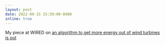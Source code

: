 ```yaml
---
layout: post
date: 2022-09-15 15:59:00-0400
inline: true
---
```


My piece at WIRED on [an algorithm to get more energy out of wind turbines is out](https://www.wired.co.uk/article/wind-turbine-efficiency-algorithm)
